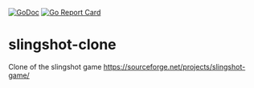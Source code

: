 [![GoDoc](https://godoc.org/github.com/binaryplease/slingshot-clone?status.svg)](https://godoc.org/github.com/binaryplease/slingshot-clone)
[![Go Report Card](https://goreportcard.com/badge/github.com/binaryplease/slingshot-clone)](https://goreportcard.com/report/github.com/binaryplease/slingshot-clone)

# slingshot-clone
Clone of the slingshot game https://sourceforge.net/projects/slingshot-game/
